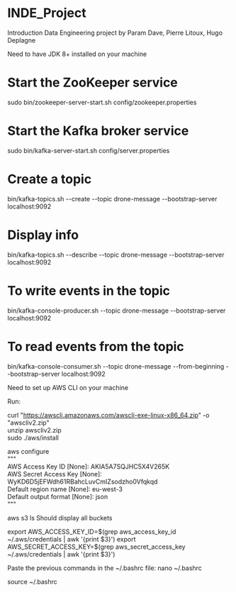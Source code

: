 # INDE_Project
Introduction Data Engineering project by Param Dave, Pierre Litoux, Hugo Deplagne


Need to have JDK 8+ installed on your machine

# Start the ZooKeeper service
sudo bin/zookeeper-server-start.sh config/zookeeper.properties

# Start the Kafka broker service
sudo bin/kafka-server-start.sh config/server.properties

# Create a topic
bin/kafka-topics.sh --create --topic drone-message --bootstrap-server localhost:9092
# Display info
bin/kafka-topics.sh --describe --topic drone-message --bootstrap-server localhost:9092

# To write events in the topic
bin/kafka-console-producer.sh --topic drone-message --bootstrap-server localhost:9092

# To read events from the topic
bin/kafka-console-consumer.sh --topic drone-message --from-beginning --bootstrap-server localhost:9092




Need to set up AWS CLI on your machine

Run:  

curl "https://awscli.amazonaws.com/awscli-exe-linux-x86_64.zip" -o "awscliv2.zip"  
unzip awscliv2.zip  
sudo ./aws/install  

aws configure  
"""  
AWS Access Key ID [None]: AKIA5A7SQJHC5X4V265K  
AWS Secret Access Key [None]: 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  
Default region name [None]: eu-west-3  
Default output format [None]: json  
"""  

aws s3 ls   Should display all buckets

export AWS_ACCESS_KEY_ID=$(grep aws_access_key_id ~/.aws/credentials | awk '{print $3}')
export AWS_SECRET_ACCESS_KEY=$(grep aws_secret_access_key ~/.aws/credentials | awk '{print $3}')

Paste the previous commands in the ~/.bashrc file:
nano ~/.bashrc

source ~/.bashrc

